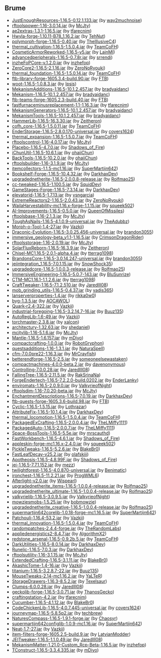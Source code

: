 ## Brume

- [JustEnoughResources-1.16.5-0.12.1.133.jar](https://www.curseforge.com/minecraft/mc-mods/just-enough-resources-jer/files/3545538) (by [way2muchnoise](https://www.curseforge.com/members/way2muchnoise/projects))
- [rftoolspower-1.16-3.0.14.jar](https://www.curseforge.com/minecraft/mc-mods/rftools-power/files/3783989) (by [McJty](https://www.curseforge.com/members/McJty/projects))
- [ae2extras-1.3.1-1.16.5.jar](https://www.curseforge.com/minecraft/mc-mods/ae2-extras/files/3457753) (by [tfarecnim](https://www.curseforge.com/members/tfarecnim/projects))
- [Hwyla-forge-1.10.11-B78_1.16.2.jar](https://www.curseforge.com/minecraft/mc-mods/hwyla/files/3033593) (by [TehNut](https://www.curseforge.com/members/TehNut/projects))
- [polymorph-forge-1.16.5-0.40.jar](https://www.curseforge.com/minecraft/mc-mods/polymorph/files/3668318) (by [TheIllusiveC4](https://www.curseforge.com/members/TheIllusiveC4/projects))
- [thermal_cultivation-1.16.5-1.5.0.4.jar](https://www.curseforge.com/minecraft/mc-mods/thermal-cultivation/files/3788891) (by [TeamCoFH](https://www.curseforge.com/members/TeamCoFH/projects))
- [CosmeticArmorReworked-1.16.5-v5.jar](https://www.curseforge.com/minecraft/mc-mods/cosmetic-armor-reworked/files/3738137) (by [LainMI](https://www.curseforge.com/members/LainMI/projects))
- [advancedperipherals-1.16.5-0.7.8r.jar](https://www.curseforge.com/minecraft/mc-mods/advanced-peripherals/files/3784458) (by [srrendi](https://www.curseforge.com/members/srrendi/projects))
- [inzheFoPCore-v.1.2.0.jar](https://www.curseforge.com/minecraft/mc-mods/inzhefop-core/files/3283949) (by [inzhefop](https://www.curseforge.com/members/inzhefop/projects))
- [ZeroCore2-1.16.5-2.1.16.jar](https://www.curseforge.com/minecraft/mc-mods/zerocore/files/3768307) (by [ZeroNoRyouki](https://www.curseforge.com/members/ZeroNoRyouki/projects))
- [thermal_foundation-1.16.5-1.5.0.14.jar](https://www.curseforge.com/minecraft/mc-mods/thermal-foundation/files/3788893) (by [TeamCoFH](https://www.curseforge.com/members/TeamCoFH/projects))
- [ftb-library-forge-1605.3.4-build.90.jar](https://www.curseforge.com/minecraft/mc-mods/ftb-library-forge/files/3553840) (by [FTB](https://www.curseforge.com/members/FTB/projects))
- [woot-1.16.5-1.0.8.3.jar](https://www.curseforge.com/minecraft/mc-mods/woot/files/3635407) (by [Ipsis](https://www.curseforge.com/members/Ipsis/projects))
- [MekanismAdditions-1.16.5-10.1.2.457.jar](https://www.curseforge.com/minecraft/mc-mods/mekanism-additions/files/3659393) (by [bradyaidanc](https://www.curseforge.com/members/bradyaidanc/projects))
- [Mekanism-1.16.5-10.1.2.457.jar](https://www.curseforge.com/minecraft/mc-mods/mekanism/files/3659389) (by [bradyaidanc](https://www.curseforge.com/members/bradyaidanc/projects))
- [ftb-teams-forge-1605.2.3-build.40.jar](https://www.curseforge.com/minecraft/mc-mods/ftb-teams-forge/files/3535953) (by [FTB](https://www.curseforge.com/members/FTB/projects))
- [fastfurnaceminusreplacement-1.1-1.16.3.jar](https://www.curseforge.com/minecraft/mc-mods/fastfurnace-minus-replacement/files/3091598) (by [tfarecnim](https://www.curseforge.com/members/tfarecnim/projects))
- [MekanismGenerators-1.16.5-10.1.2.457.jar](https://www.curseforge.com/minecraft/mc-mods/mekanism-generators/files/3659391) (by [bradyaidanc](https://www.curseforge.com/members/bradyaidanc/projects))
- [MekanismTools-1.16.5-10.1.2.457.jar](https://www.curseforge.com/minecraft/mc-mods/mekanism-tools/files/3659392) (by [bradyaidanc](https://www.curseforge.com/members/bradyaidanc/projects))
- [HammerLib-1.16.5-16.3.30.jar](https://www.curseforge.com/minecraft/mc-mods/hammer-lib/files/3668073) (by [Zeitheron](https://www.curseforge.com/members/Zeitheron/projects))
- [cofh_core-1.16.5-1.5.0.11.jar](https://www.curseforge.com/minecraft/mc-mods/cofh-core/files/3788884) (by [TeamCoFH](https://www.curseforge.com/members/TeamCoFH/projects))
- [EnderStorage-1.16.5-2.8.0.170-universal.jar](https://www.curseforge.com/minecraft/mc-mods/ender-storage-1-8/files/3737982) (by [covers1624](https://www.curseforge.com/members/covers1624/projects))
- [thermal_expansion-1.16.5-1.5.0.7.jar](https://www.curseforge.com/minecraft/mc-mods/thermal-expansion/files/3788892) (by [TeamCoFH](https://www.curseforge.com/members/TeamCoFH/projects))
- [rftoolscontrol-1.16-4.0.17.jar](https://www.curseforge.com/minecraft/mc-mods/rftools-control/files/3773411) (by [McJty](https://www.curseforge.com/members/McJty/projects))
- [Placebo-1.16.5-4.7.0.jar](https://www.curseforge.com/minecraft/mc-mods/placebo/files/3750838) (by [Shadows_of_Fire](https://www.curseforge.com/members/Shadows_of_Fire/projects))
- [iChunUtil-1.16.5-10.6.1.jar](https://www.curseforge.com/minecraft/mc-mods/ichunutil/files/3803605) (by [ohaiiChun](https://www.curseforge.com/members/ohaiiChun/projects))
- [BackTools-1.16.5-10.2.0.jar](https://www.curseforge.com/minecraft/mc-mods/back-tools/files/3802780) (by [ohaiiChun](https://www.curseforge.com/members/ohaiiChun/projects))
- [rftoolsbuilder-1.16-3.1.9.jar](https://www.curseforge.com/minecraft/mc-mods/rftools-builder/files/3786800) (by [McJty](https://www.curseforge.com/members/McJty/projects))
- [itemcollectors-1.1.5-mc1.16.jar](https://www.curseforge.com/minecraft/mc-mods/item-collectors/files/3759819) (by [SuperMartijn642](https://www.curseforge.com/members/SuperMartijn642/projects))
- [Bookshelf-Forge-1.16.5-10.4.32.jar](https://www.curseforge.com/minecraft/mc-mods/bookshelf/files/3732239) (by [DarkhaxDev](https://www.curseforge.com/members/DarkhaxDev/projects))
- [upgradednetherite-1.16.5-2.0.0.8-release.jar](https://www.curseforge.com/minecraft/mc-mods/upgraded-netherite/files/3657070) (by [Rolfmao25](https://www.curseforge.com/members/Rolfmao25/projects))
- [cc-tweaked-1.16.5-1.100.5.jar](https://www.curseforge.com/minecraft/mc-mods/cc-tweaked/files/3770722) (by [SquidDev](https://www.curseforge.com/members/SquidDev/projects))
- [GameStages-Forge-1.16.5-7.3.14.jar](https://www.curseforge.com/minecraft/mc-mods/game-stages/files/3773528) (by [DarkhaxDev](https://www.curseforge.com/members/DarkhaxDev/projects))
- [elevatorid-1.16.5-1.7.13.jar](https://www.curseforge.com/minecraft/mc-mods/openblocks-elevator/files/3238352) (by [vsngarcia](https://www.curseforge.com/members/vsngarcia/projects))
- [ExtremeReactors2-1.16.5-2.0.43.jar](https://www.curseforge.com/minecraft/mc-mods/extreme-reactors/files/3768556) (by [ZeroNoRyouki](https://www.curseforge.com/members/ZeroNoRyouki/projects))
- [WailaHarvestability-mc1.16.x-forge-1.1.15.jar](https://www.curseforge.com/minecraft/mc-mods/waila-harvestability/files/3289488) (by [squeek502](https://www.curseforge.com/members/squeek502/projects))
- [AI-Improvements-1.16.5-0.5.0.jar](https://www.curseforge.com/minecraft/mc-mods/ai-improvements/files/3798940) (by [QueenOfMissiles](https://www.curseforge.com/members/QueenOfMissiles/projects))
- [rftoolsbase-1.16-2.1.3.jar](https://www.curseforge.com/minecraft/mc-mods/rftools-base/files/3721979) (by [McJty](https://www.curseforge.com/members/McJty/projects))
- [ToughAsNails-1.16.5-4.1.0.9-universal.jar](https://www.curseforge.com/minecraft/mc-mods/tough-as-nails/files/3430873) (by [TheAdubbz](https://www.curseforge.com/members/TheAdubbz/projects))
- [Morph-o-Tool-1.4-27.jar](https://www.curseforge.com/minecraft/mc-mods/morph-o-tool/files/3190374) (by [Vazkii](https://www.curseforge.com/members/Vazkii/projects))
- [Draconic-Evolution-1.16.5-3.0.25.456-universal.jar](https://www.curseforge.com/minecraft/mc-mods/draconic-evolution/files/3779345) (by [brandon3055](https://www.curseforge.com/members/brandon3055/projects))
- [immersive_geology-beta_v1.1-1.16.5.jar](https://www.curseforge.com/minecraft/mc-mods/immersive-geology/files/3655622) (by [CrimsonDragonRider](https://www.curseforge.com/members/CrimsonDragonRider/projects))
- [rftoolsstorage-1.16-2.0.19.jar](https://www.curseforge.com/minecraft/mc-mods/rftools-storage/files/3771411) (by [McJty](https://www.curseforge.com/members/McJty/projects))
- [SolarFluxReborn-1.16.5-16.3.9.jar](https://www.curseforge.com/minecraft/mc-mods/solar-flux-reborn/files/3487349) (by [Zeitheron](https://www.curseforge.com/members/Zeitheron/projects))
- [Chisel-MC1.16.5-2.0.1-alpha.4.jar](https://www.curseforge.com/minecraft/mc-mods/chisel/files/3376782) (by [tterrag1098](https://www.curseforge.com/members/tterrag1098/projects))
- [BrandonsCore-1.16.5-3.0.14.247-universal.jar](https://www.curseforge.com/minecraft/mc-mods/brandons-core/files/3775813) (by [brandon3055](https://www.curseforge.com/members/brandon3055/projects))
- [jeiintegration_1.16.5-7.0.1.15.jar](https://www.curseforge.com/minecraft/mc-mods/jei-integration/files/3202331) (by [SnowShock35](https://www.curseforge.com/members/SnowShock35/projects))
- [upgradedcore-1.16.5-1.0.0.3-release.jar](https://www.curseforge.com/minecraft/mc-mods/upgraded-core/files/3622769) (by [Rolfmao25](https://www.curseforge.com/members/Rolfmao25/projects))
- [ImmersiveEngineering-1.16.5-5.0.7-143.jar](https://www.curseforge.com/minecraft/mc-mods/immersive-engineering/files/3578181) (by [BluSunrize](https://www.curseforge.com/members/BluSunrize/projects))
- [CTM-MC1.16.1-1.1.2.6.jar](https://www.curseforge.com/minecraft/mc-mods/ctm/files/3137659) (by [tterrag1098](https://www.curseforge.com/members/tterrag1098/projects))
- [CraftTweaker-1.16.5-7.1.2.510.jar](https://www.curseforge.com/minecraft/mc-mods/crafttweaker/files/3794610) (by [Jaredlll08](https://www.curseforge.com/members/Jaredlll08/projects))
- [mob_grinding_utils-1.16.5-0.4.37.jar](https://www.curseforge.com/minecraft/mc-mods/mob-grinding-utils/files/3781233) (by [vadis365](https://www.curseforge.com/members/vadis365/projects))
- [lanserverproperties-1.4.jar](https://www.curseforge.com/minecraft/mc-mods/lan-server-properties/files/3053200) (by [rikka0w0](https://www.curseforge.com/members/rikka0w0/projects))
- [byg-1.3.5.jar](https://www.curseforge.com/minecraft/mc-mods/oh-the-biomes-youll-go/files/3485079) (by [AOCAWOL](https://www.curseforge.com/members/AOCAWOL/projects))
- [Quark-r2.4-322.jar](https://www.curseforge.com/minecraft/mc-mods/quark/files/3642325) (by [Vazkii](https://www.curseforge.com/members/Vazkii/projects))
- [industrial-foregoing-1.16.5-3.2.14.7-16.jar](https://www.curseforge.com/minecraft/mc-mods/industrial-foregoing/files/3525789) (by [Buuz135](https://www.curseforge.com/members/Buuz135/projects))
- [AutoRegLib-1.6-49.jar](https://www.curseforge.com/minecraft/mc-mods/autoreglib/files/3326041) (by [Vazkii](https://www.curseforge.com/members/Vazkii/projects))
- [torchmaster-2.3.8.jar](https://www.curseforge.com/minecraft/mc-mods/torchmaster/files/3433163) (by [xalcon](https://www.curseforge.com/members/xalcon/projects))
- [architectury-1.32.63.jar](https://www.curseforge.com/minecraft/mc-mods/architectury-api/files/3801558) (by [shedaniel](https://www.curseforge.com/members/shedaniel/projects))
- [mcjtylib-1.16-5.1.6.jar](https://www.curseforge.com/minecraft/mc-mods/mcjtylib/files/3757791) (by [McJty](https://www.curseforge.com/members/McJty/projects))
- [Mantle-1.16.5-1.6.157.jar](https://www.curseforge.com/minecraft/mc-mods/mantle/files/3631982) (by [mDiyo](https://www.curseforge.com/members/mDiyo/projects))
- [compactcrafting-1.0.0.jar](https://www.curseforge.com/minecraft/mc-mods/compact-crafting/files/3545959) (by [RobotGryphon](https://www.curseforge.com/members/RobotGryphon/projects))
- [questsadditions-1.16-1.3.1.jar](https://www.curseforge.com/minecraft/mc-mods/quests-additions/files/3785024) (by [NaturaSpell](https://www.curseforge.com/members/NaturaSpell/projects))
- [cfm-7.0.0pre22-1.16.3.jar](https://www.curseforge.com/minecraft/mc-mods/mrcrayfish-furniture-mod/files/3346467) (by [MrCrayfish](https://www.curseforge.com/members/MrCrayfish/projects))
- [betterendforge-1.16.5-2.5.jar](https://www.curseforge.com/minecraft/mc-mods/betterend-re-forked/files/3523090) (by [someoneelsewastaken](https://www.curseforge.com/members/someoneelsewastaken/projects))
- [compactmachines-4.0.0-beta.2.jar](https://www.curseforge.com/minecraft/mc-mods/compact-machines/files/3229196) (by [davenonymous](https://www.curseforge.com/members/davenonymous/projects))
- [Controlling-7.0.0.28.jar](https://www.curseforge.com/minecraft/mc-mods/controlling/files/3531453) (by [Jaredlll08](https://www.curseforge.com/members/Jaredlll08/projects))
- [FallingTree-1.16.5-2.11.5.jar](https://www.curseforge.com/minecraft/mc-mods/falling-tree/files/3349236) (by [RakSrinaNa](https://www.curseforge.com/members/RakSrinaNa/projects))
- [ForgeEndertech-1.16.5-7.2.2.0-build.0202.jar](https://www.curseforge.com/minecraft/mc-mods/forgeendertech/files/3529333) (by [EnderLanky](https://www.curseforge.com/members/EnderLanky/projects))
- [enviromats-1.16.5-2.0.9.0.jar](https://www.curseforge.com/minecraft/mc-mods/environmental-materials/files/3362954) (by [ValkyrieofNight](https://www.curseforge.com/members/ValkyrieofNight/projects))
- [rftoolsdim-1.16-7.0.20-beta.jar](https://www.curseforge.com/minecraft/mc-mods/rftools-dimensions/files/3598203) (by [McJty](https://www.curseforge.com/members/McJty/projects))
- [EnchantmentDescriptions-1.16.5-7.0.19.jar](https://www.curseforge.com/minecraft/mc-mods/enchantment-descriptions/files/3732240) (by [DarkhaxDev](https://www.curseforge.com/members/DarkhaxDev/projects))
- [ftb-quests-forge-1605.3.6-build.98.jar](https://www.curseforge.com/minecraft/mc-mods/ftb-quests-forge/files/3672855) (by [FTB](https://www.curseforge.com/members/FTB/projects))
- [Cyclic-1.16.5-1.5.15.jar](https://www.curseforge.com/minecraft/mc-mods/cyclic/files/3717822) (by [Lothrazar](https://www.curseforge.com/members/Lothrazar/projects))
- [AttributeFix-1.16.5-10.1.4.jar](https://www.curseforge.com/minecraft/mc-mods/attributefix/files/3732244) (by [DarkhaxDev](https://www.curseforge.com/members/DarkhaxDev/projects))
- [thermal_locomotion-1.16.5-1.5.0.4.jar](https://www.curseforge.com/minecraft/mc-mods/thermal-locomotion/files/3788895) (by [TeamCoFH](https://www.curseforge.com/members/TeamCoFH/projects))
- [PackagedExCrafting-1.16.5-2.0.0.4.jar](https://www.curseforge.com/minecraft/mc-mods/packagedexcrafting/files/3797847) (by [TheLMiffy1111](https://www.curseforge.com/members/TheLMiffy1111/projects))
- [PackagedAuto-1.16.5-2.0.0.7.jar](https://www.curseforge.com/minecraft/mc-mods/packagedauto/files/3797856) (by [TheLMiffy1111](https://www.curseforge.com/members/TheLMiffy1111/projects))
- [Space-BossTools-1.16.5-5.5e.jar](https://www.curseforge.com/minecraft/mc-mods/beyond-earth/files/3581611) (by [mrscauthd](https://www.curseforge.com/members/mrscauthd/projects))
- [FastWorkbench-1.16.5-4.6.1.jar](https://www.curseforge.com/minecraft/mc-mods/fastworkbench/files/3566919) (by [Shadows_of_Fire](https://www.curseforge.com/members/Shadows_of_Fire/projects))
- [appleskin-forge-mc1.16.x-2.4.0.jar](https://www.curseforge.com/minecraft/mc-mods/appleskin/files/3686480) (by [squeek502](https://www.curseforge.com/members/squeek502/projects))
- [PickleTweaks-1.16.5-5.2.6.jar](https://www.curseforge.com/minecraft/mc-mods/pickle-tweaks/files/3507114) (by [BlakeBr0](https://www.curseforge.com/members/BlakeBr0/projects))
- [FastLeafDecay-v25.2.jar](https://www.curseforge.com/minecraft/mc-mods/fast-leaf-decay/files/3590413) (by [olafskiii](https://www.curseforge.com/members/olafskiii/projects))
- [Apotheosis-1.16.5-4.8.99F.jar](https://www.curseforge.com/minecraft/mc-mods/apotheosis/files/3779410) (by [Shadows_of_Fire](https://www.curseforge.com/members/Shadows_of_Fire/projects))
- [jei-1.16.5-7.7.1.152.jar](https://www.curseforge.com/minecraft/mc-mods/jei/files/3681294) (by [mezz](https://www.curseforge.com/members/mezz/projects))
- [twilightforest-1.16.5-4.0.870-universal.jar](https://www.curseforge.com/minecraft/mc-mods/the-twilight-forest/files/3575220) (by [Benimatic](https://www.curseforge.com/members/Benimatic/projects))
- [ironchest-1.16.5-11.2.21.jar](https://www.curseforge.com/minecraft/mc-mods/iron-chests/files/3543538) (by [ProgWML6](https://www.curseforge.com/members/ProgWML6/projects))
- [Afterlight-v2.0.jar](https://www.curseforge.com/minecraft/mc-mods/the-afterlight/files/3646154) (by [Wispearl](https://www.curseforge.com/members/Wispearl/projects))
- [upgradednetherite_items-1.16.5-1.0.0.4-release.jar](https://www.curseforge.com/minecraft/mc-mods/upgraded-netherite-items/files/3632862) (by [Rolfmao25](https://www.curseforge.com/members/Rolfmao25/projects))
- [upgradednetherite_ultimate-1.16.5-1.0.0.4-release.jar](https://www.curseforge.com/minecraft/mc-mods/upgraded-netherite-ultimerite/files/3636280) (by [Rolfmao25](https://www.curseforge.com/members/Rolfmao25/projects))
- [valkyrielib-1.16.5-3.0.9.5.jar](https://www.curseforge.com/minecraft/mc-mods/valkyrielib/files/3526178) (by [ValkyrieofNight](https://www.curseforge.com/members/ValkyrieofNight/projects))
- [mowziesmobs-1.5.25.jar](https://www.curseforge.com/minecraft/mc-mods/mowzies-mobs/files/3788735) (by [bobmowzie](https://www.curseforge.com/members/bobmowzie/projects))
- [upgradednetherite_creative-1.16.5-1.0.0.4-release.jar](https://www.curseforge.com/minecraft/mc-mods/upgraded-netherite-creativerite/files/3636287) (by [Rolfmao25](https://www.curseforge.com/members/Rolfmao25/projects))
- [supermartijn642corelib-1.0.18-forge-mc1.16.5.jar](https://www.curseforge.com/minecraft/mc-mods/supermartijn642s-core-lib/files/3773950) (by [SuperMartijn642](https://www.curseforge.com/members/SuperMartijn642/projects))
- [Patchouli-1.16.4-53.2.jar](https://www.curseforge.com/minecraft/mc-mods/patchouli/files/3459118) (by [Vazkii](https://www.curseforge.com/members/Vazkii/projects))
- [thermal_innovation-1.16.5-1.5.0.4.jar](https://www.curseforge.com/minecraft/mc-mods/thermal-innovation/files/3788896) (by [TeamCoFH](https://www.curseforge.com/members/TeamCoFH/projects))
- [randompatches-2.4.4-forge.jar](https://www.curseforge.com/minecraft/mc-mods/randompatches-forge/files/3211323) (by [TheRandomLabs](https://www.curseforge.com/members/TheRandomLabs/projects))
- [appliedenergistics2-8.4.7.jar](https://www.curseforge.com/minecraft/mc-mods/applied-energistics-2/files/3608871) (by [AlgorithmX2](https://www.curseforge.com/members/AlgorithmX2/projects))
- [redstone_arsenal-1.16.5-0.9.2b.5.jar](https://www.curseforge.com/minecraft/mc-mods/redstone-arsenal/files/3788888) (by [TeamCoFH](https://www.curseforge.com/members/TeamCoFH/projects))
- [DarkUtilities-1.16.5-8.0.14.jar](https://www.curseforge.com/minecraft/mc-mods/dark-utilities/files/3795387) (by [DarkhaxDev](https://www.curseforge.com/members/DarkhaxDev/projects))
- [Runelic-1.16.5-7.0.3.jar](https://www.curseforge.com/minecraft/mc-mods/runelic/files/3732254) (by [DarkhaxDev](https://www.curseforge.com/members/DarkhaxDev/projects))
- [rftoolsutility-1.16-3.1.15.jar](https://www.curseforge.com/minecraft/mc-mods/rftools-utility/files/3805798) (by [McJty](https://www.curseforge.com/members/McJty/projects))
- [ExtendedCrafting-1.16.5-3.1.11.jar](https://www.curseforge.com/minecraft/mc-mods/extended-crafting/files/3591820) (by [BlakeBr0](https://www.curseforge.com/members/BlakeBr0/projects))
- [AkashicTome-1.4-16.jar](https://www.curseforge.com/minecraft/mc-mods/akashic-tome/files/3190372) (by [Vazkii](https://www.curseforge.com/members/Vazkii/projects))
- [titanium-1.16.5-3.2.8.7-22.jar](https://www.curseforge.com/minecraft/mc-mods/titanium/files/3525770) (by [Buuz135](https://www.curseforge.com/members/Buuz135/projects))
- [MouseTweaks-2.14-mc1.16.2.jar](https://www.curseforge.com/minecraft/mc-mods/mouse-tweaks/files/3202662) (by [YaLTeR](https://www.curseforge.com/members/YaLTeR/projects))
- [StorageDrawers-1.16.3-8.5.2.jar](https://www.curseforge.com/minecraft/mc-mods/storage-drawers/files/3776277) (by [Texelsaur](https://www.curseforge.com/members/Texelsaur/projects))
- [Clumps-6.0.0.28.jar](https://www.curseforge.com/minecraft/mc-mods/clumps/files/3658432) (by [Jaredlll08](https://www.curseforge.com/members/Jaredlll08/projects))
- [geckolib-forge-1.16.5-3.0.71.jar](https://www.curseforge.com/minecraft/mc-mods/geckolib/files/3785775) (by [ThanosGecko](https://www.curseforge.com/members/ThanosGecko/projects))
- [craftingstation-4.2.jar](https://www.curseforge.com/minecraft/mc-mods/crafting-station/files/3586749) (by [tfarecnim](https://www.curseforge.com/members/tfarecnim/projects))
- [Cucumber-1.16.5-4.1.12.jar](https://www.curseforge.com/minecraft/mc-mods/cucumber/files/3507886) (by [BlakeBr0](https://www.curseforge.com/members/BlakeBr0/projects))
- [CodeChickenLib-1.16.5-4.0.7.445-universal.jar](https://www.curseforge.com/minecraft/mc-mods/codechicken-lib-1-8/files/3681973) (by [covers1624](https://www.curseforge.com/members/covers1624/projects))
- [journeymap-1.16.5-5.8.5p2.jar](https://www.curseforge.com/minecraft/mc-mods/journeymap/files/3803008) (by [techbrew](https://www.curseforge.com/members/techbrew/projects))
- [NaturesCompass-1.16.5-1.9.1-forge.jar](https://www.curseforge.com/minecraft/mc-mods/natures-compass/files/3382150) (by [Chaosyr](https://www.curseforge.com/members/Chaosyr/projects))
- [supermartijn642configlib-1.0.9-mc1.16.jar](https://www.curseforge.com/minecraft/mc-mods/supermartijn642s-config-lib/files/3413938) (by [SuperMartijn642](https://www.curseforge.com/members/SuperMartijn642/projects))
- [Neat-1.7-27.jar](https://www.curseforge.com/minecraft/mc-mods/neat/files/3182258) (by [Vazkii](https://www.curseforge.com/members/Vazkii/projects))
- [item-filters-forge-1605.2.5-build.9.jar](https://www.curseforge.com/minecraft/mc-mods/item-filters/files/3376819) (by [LatvianModder](https://www.curseforge.com/members/LatvianModder/projects))
- [JEITweaker-1.16.5-1.1.0.49.jar](https://www.curseforge.com/minecraft/mc-mods/jeitweaker/files/3584024) (by [Jaredlll08](https://www.curseforge.com/members/Jaredlll08/projects))
- [MekanismMatter-1.21.0-Custom_Rcp-Beta-1.16.5.jar](https://www.curseforge.com/minecraft/mc-mods/mekanism-matter/files/3640501) (by [inzhefop](https://www.curseforge.com/members/inzhefop/projects))
- [TConstruct-1.16.5-3.3.4.335.jar](https://www.curseforge.com/minecraft/mc-mods/tinkers-construct/files/3695126) (by [mDiyo](https://www.curseforge.com/members/mDiyo/projects))
